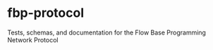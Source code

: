 fbp-protocol
============

Tests, schemas, and documentation for the Flow Base Programming Network Protocol
